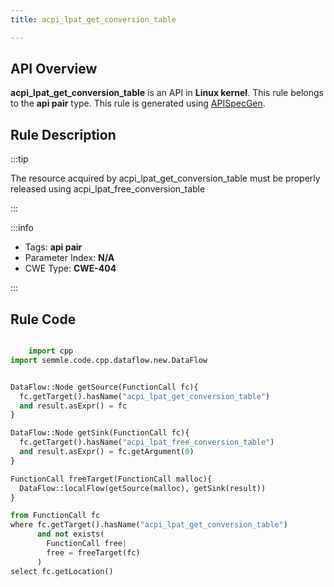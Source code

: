 ```yaml
---
title: acpi_lpat_get_conversion_table

---
```



## API Overview
**acpi_lpat_get_conversion_table** is an API in **Linux kernel**. This rule belongs to the **api pair** type. This rule is generated using [APISpecGen](../../tools/APISpecGen).
## Rule Description

:::tip

The resource acquired by acpi_lpat_get_conversion_table must be properly released using acpi_lpat_free_conversion_table

:::

:::info

- Tags: **api pair**
- Parameter Index: **N/A**
- CWE Type: **CWE-404**

:::

## Rule Code
```python

    import cpp
import semmle.code.cpp.dataflow.new.DataFlow


DataFlow::Node getSource(FunctionCall fc){
  fc.getTarget().hasName("acpi_lpat_get_conversion_table")
  and result.asExpr() = fc
}

DataFlow::Node getSink(FunctionCall fc){
  fc.getTarget().hasName("acpi_lpat_free_conversion_table")
  and result.asExpr() = fc.getArgument(0)
}

FunctionCall freeTarget(FunctionCall malloc){
  DataFlow::localFlow(getSource(malloc), getSink(result))
}

from FunctionCall fc
where fc.getTarget().hasName("acpi_lpat_get_conversion_table")
      and not exists(
        FunctionCall free| 
        free = freeTarget(fc)
      )
select fc.getLocation()

    
```